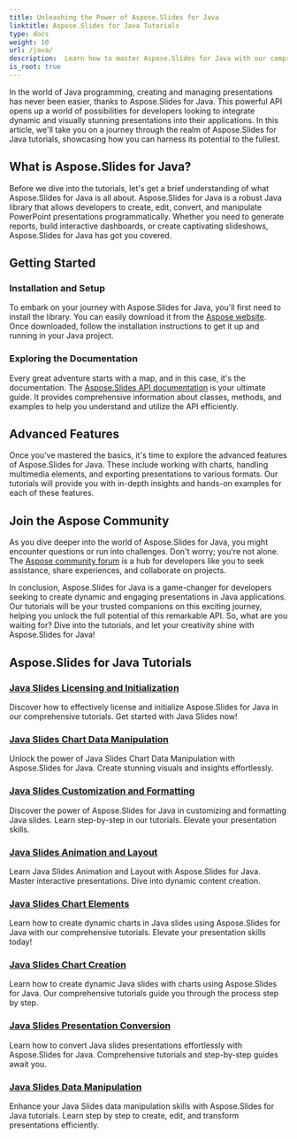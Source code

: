 ```yaml
---
title: Unleashing the Power of Aspose.Slides for Java
linktitle: Aspose.Slides for Java Tutorials
type: docs
weight: 10
url: /java/
description:  Learn how to master Aspose.Slides for Java with our comprehensive tutorials. Step-by-step guidance for using this powerful Java API for presentations.
is_root: true
---
```


In the world of Java programming, creating and managing presentations has never been easier, thanks to Aspose.Slides for Java. This powerful API opens up a world of possibilities for developers looking to integrate dynamic and visually stunning presentations into their applications. In this article, we'll take you on a journey through the realm of Aspose.Slides for Java tutorials, showcasing how you can harness its potential to the fullest.

## What is Aspose.Slides for Java?

Before we dive into the tutorials, let's get a brief understanding of what Aspose.Slides for Java is all about. Aspose.Slides for Java is a robust Java library that allows developers to create, edit, convert, and manipulate PowerPoint presentations programmatically. Whether you need to generate reports, build interactive dashboards, or create captivating slideshows, Aspose.Slides for Java has got you covered.

## Getting Started

### Installation and Setup

To embark on your journey with Aspose.Slides for Java, you'll first need to install the library. You can easily download it from the [Aspose website](https://releases.aspose.com/slides/java/). Once downloaded, follow the installation instructions to get it up and running in your Java project.

### Exploring the Documentation

Every great adventure starts with a map, and in this case, it's the documentation. The [Aspose.Slides API documentation](https://reference.aspose.com/slides/java/) is your ultimate guide. It provides comprehensive information about classes, methods, and examples to help you understand and utilize the API efficiently.

## Advanced Features

Once you've mastered the basics, it's time to explore the advanced features of Aspose.Slides for Java. These include working with charts, handling multimedia elements, and exporting presentations to various formats. Our tutorials will provide you with in-depth insights and hands-on examples for each of these features.

## Join the Aspose Community

As you dive deeper into the world of Aspose.Slides for Java, you might encounter questions or run into challenges. Don't worry; you're not alone. The [Aspose community forum](https://forum.aspose.com/) is a hub for developers like you to seek assistance, share experiences, and collaborate on projects.

In conclusion, Aspose.Slides for Java is a game-changer for developers seeking to create dynamic and engaging presentations in Java applications. Our tutorials will be your trusted companions on this exciting journey, helping you unlock the full potential of this remarkable API. So, what are you waiting for? Dive into the tutorials, and let your creativity shine with Aspose.Slides for Java!

## Aspose.Slides for Java Tutorials
### [Java Slides Licensing and Initialization](./licensing-and-initialization/)
Discover how to effectively license and initialize Aspose.Slides for Java in our comprehensive tutorials. Get started with Java Slides now!
### [Java Slides Chart Data Manipulation](./chart-data-manipulation/)
Unlock the power of Java Slides Chart Data Manipulation with Aspose.Slides for Java. Create stunning visuals and insights effortlessly.
### [Java Slides Customization and Formatting](./customization-and-formatting/)
Discover the power of Aspose.Slides for Java in customizing and formatting Java slides. Learn step-by-step in our tutorials. Elevate your presentation skills.
### [Java Slides Animation and Layout](./animation-and-layout/)
Learn Java Slides Animation and Layout with Aspose.Slides for Java. Master interactive presentations. Dive into dynamic content creation.
### [Java Slides Chart Elements](./chart-elements/)
Learn how to create dynamic charts in Java slides using Aspose.Slides for Java with our comprehensive tutorials. Elevate your presentation skills today!
### [Java Slides Chart Creation](./chart-creation/)
Learn how to create dynamic Java slides with charts using Aspose.Slides for Java. Our comprehensive tutorials guide you through the process step by step.
### [Java Slides Presentation Conversion](./presentation-conversion/)
Learn how to convert Java slides presentations effortlessly with Aspose.Slides for Java. Comprehensive tutorials and step-by-step guides await you.
### [Java Slides Data Manipulation](./data-manipulation/)
Enhance your Java Slides data manipulation skills with Aspose.Slides for Java tutorials. Learn step by step to create, edit, and transform presentations efficiently.